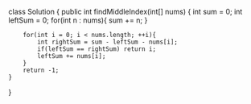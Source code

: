 class Solution {
    public int findMiddleIndex(int[] nums) {
        int sum = 0;
        int leftSum = 0;
        for(int n : nums){
            sum += n;
        }

        for(int i = 0; i < nums.length; ++i){
            int rightSum = sum - leftSum - nums[i];
            if(leftSum == rightSum) return i;
            leftSum += nums[i];
        }
        return -1;
    }
}